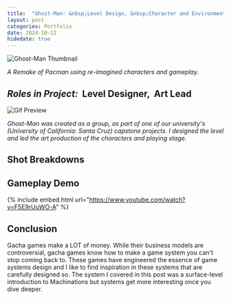 ```yaml
---
title:  "Ghost-Man: &nbsp;Level Design, &nbsp;Character and Environment Art - <i>Oct 2024</i>"
layout: post
categories: Portfolio
date: 2024-10-22
hidedate: true
---
```


![Ghost-Man Thumbnail](https://isaacwkm.github.io/assets/images/2024-12-26-Ghost-Man/Thumbnail2HQ.png)


*A Remake of Pacman using re-imagined characters and gameplay.*
## *Roles in Project:* &nbsp;Level Designer, &nbsp;Art Lead

![Gif Preview](https://isaacwkm.github.io/assets/images/2024-12-26-Ghost-Man/thumbnailGif.gif)

*Ghost-Man was created as a group, as part of one of our university's (University of California: Santa Cruz) capstone projects. I designed the level and led the art production of the characters and playing stage.*

## Shot Breakdowns

## Gameplay Demo

{% include embed.html url="https://www.youtube.com/watch?v=F5E9rUuWO-A" %}

## Conclusion

Gacha games make a LOT of money. While their business models are controversial, gacha games know how to make a game system you can't stop coming back to. These games have engineered the essence of game systems design and I like to find inspiration in these systems that are carefully designed so. The system I covered in this post was a surface-level introduction to Machinations but systems get more interesting once you dive deeper.

